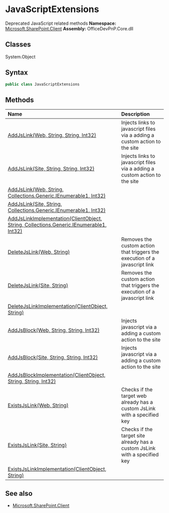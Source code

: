 # JavaScriptExtensions
Deprecated JavaScript related methods
**Namespace:** [Microsoft.SharePoint.Client](Microsoft.SharePoint.Client.md)
**Assembly:** OfficeDevPnP.Core.dll
## Classes
System.Object
## Syntax
```C#
public class JavaScriptExtensions
```
## Methods
|**Name**|**Description**|
|:-----|:-----|
| [AddJsLink(Web, String, String, Int32)](JavaScriptExtensionsAddJsLinkWebStringStringInt32.md) | Injects links to javascript files via a adding a custom action to the site
| [AddJsLink(Site, String, String, Int32)](JavaScriptExtensionsAddJsLinkSiteStringStringInt32.md) | Injects links to javascript files via a adding a custom action to the site
| [AddJsLink(Web, String, Collections.Generic.IEnumerable1<String>, Int32)](JavaScriptExtensionsAddJsLinkWebStringCollections.Generic.IEnumerable1<String>Int32.md) | 
| [AddJsLink(Site, String, Collections.Generic.IEnumerable1<String>, Int32)](JavaScriptExtensionsAddJsLinkSiteStringCollections.Generic.IEnumerable1<String>Int32.md) | 
| [AddJsLinkImplementation(ClientObject, String, Collections.Generic.IEnumerable1<String>, Int32)](JavaScriptExtensionsAddJsLinkImplementationClientObjectStringCollections.Generic.IEnumerable1<String>Int32.md) | 
| [DeleteJsLink(Web, String)](JavaScriptExtensionsDeleteJsLinkWebString.md) | Removes the custom action that triggers the execution of a javascript link
| [DeleteJsLink(Site, String)](JavaScriptExtensionsDeleteJsLinkSiteString.md) | Removes the custom action that triggers the execution of a javascript link
| [DeleteJsLinkImplementation(ClientObject, String)](JavaScriptExtensionsDeleteJsLinkImplementationClientObjectString.md) | 
| [AddJsBlock(Web, String, String, Int32)](JavaScriptExtensionsAddJsBlockWebStringStringInt32.md) | Injects javascript via a adding a custom action to the site
| [AddJsBlock(Site, String, String, Int32)](JavaScriptExtensionsAddJsBlockSiteStringStringInt32.md) | Injects javascript via a adding a custom action to the site
| [AddJsBlockImplementation(ClientObject, String, String, Int32)](JavaScriptExtensionsAddJsBlockImplementationClientObjectStringStringInt32.md) | 
| [ExistsJsLink(Web, String)](JavaScriptExtensionsExistsJsLinkWebString.md) | Checks if the target web already has a custom JsLink with a specified key
| [ExistsJsLink(Site, String)](JavaScriptExtensionsExistsJsLinkSiteString.md) | Checks if the target site already has a custom JsLink with a specified key
| [ExistsJsLinkImplementation(ClientObject, String)](JavaScriptExtensionsExistsJsLinkImplementationClientObjectString.md) | 
## See also
- [Microsoft.SharePoint.Client](Microsoft.SharePoint.Client.md)
